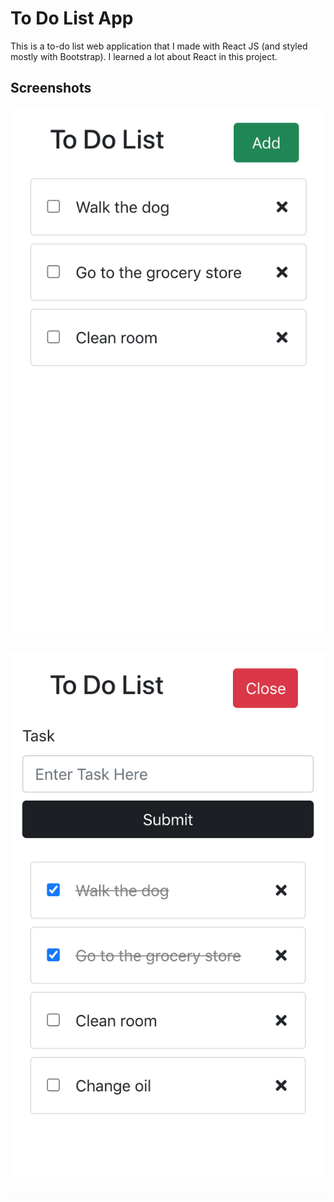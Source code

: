 # To Do List App

This is a to-do list web application that I made with React JS (and styled mostly with Bootstrap). I learned a lot about React in this project. 

## Screenshots
![Screenshot 1](screenshots/screenshot1.png)
![Screenshot 2](screenshots/screenshot2.png)
